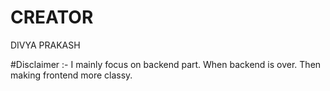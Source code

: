 # CREATOR
DIVYA PRAKASH

#Disclaimer :- I mainly focus on backend part. When backend is over. Then making frontend more classy.
